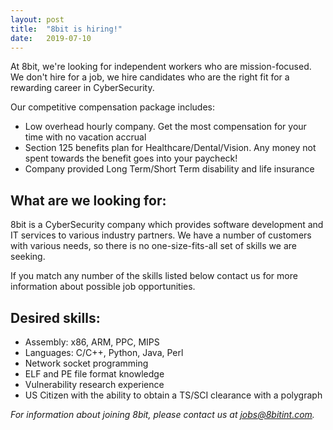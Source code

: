 ```yaml
---
layout: post
title:  "8bit is hiring!"
date:   2019-07-10
---
```


At 8bit, we're looking for independent workers who are mission-focused. We don't hire for a job, we hire candidates who are the right fit for a rewarding career in CyberSecurity. 

Our competitive compensation package includes:
  * Low overhead hourly company. Get the most compensation for your time with no vacation accrual
  * Section 125 benefits plan for Healthcare/Dental/Vision. Any money not spent towards the benefit goes into your paycheck!
  * Company provided Long Term/Short Term disability and life insurance

## What are we looking for:    

8bit is a CyberSecurity company which provides software development and IT services to various industry partners. We have a number of customers with various needs, so there is no one-size-fits-all set of skills we are seeking.

If you match any number of the skills listed below contact us for more information about possible job opportunities.

## Desired skills: 
   * Assembly: x86, ARM, PPC, MIPS
   * Languages: C/C++, Python, Java, Perl
   * Network socket programming
   * ELF and PE file format knowledge
   * Vulnerability research experience
   * US Citizen with the ability to obtain a TS/SCI clearance with a polygraph


<em>For information about joining 8bit, please contact us at <a href="mailto:jobs@8bitint.com">jobs@8bitint.com</a>.</em>